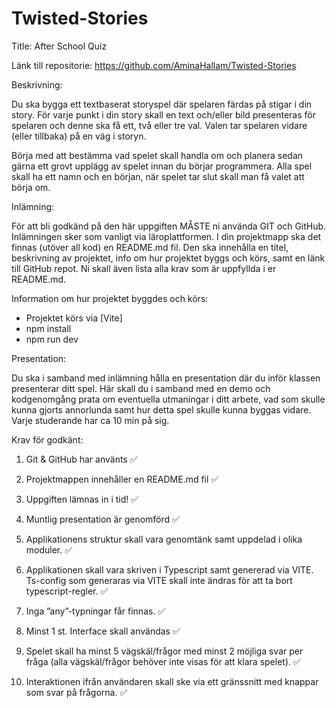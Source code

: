 # Twisted-Stories

Title: After School Quiz 

Länk till repositorie: https://github.com/AminaHallam/Twisted-Stories

Beskrivning:

Du ska bygga ett textbaserat storyspel där spelaren färdas på stigar i din story. För varje punkt i din story skall en text och/eller bild presenteras för spelaren och denne ska få ett, två eller tre val. Valen tar spelaren vidare (eller tillbaka) på en väg i storyn.

Börja med att bestämma vad spelet skall handla om och planera sedan gärna ett grovt upplägg av spelet innan du börjar programmera. Alla spel skall ha ett namn och en början, när spelet tar slut skall man få valet att börja om.


Inlämning:

För att bli godkänd på den här uppgiften MÅSTE ni använda GIT och GitHub. Inlämningen sker som vanligt via läroplattformen. I din projektmapp ska det finnas (utöver all kod) en README.md fil. Den ska innehålla en titel, beskrivning av projektet, info om hur projektet byggs och körs, samt en länk till GitHub repot. Ni skall även lista alla krav som är uppfyllda i er README.md.

Information om hur projektet byggdes och körs: 

- Projektet körs via [Vite]
- npm install 
- npm run dev 

Presentation:

Du ska i samband med inlämning hålla en presentation där du inför klassen presenterar ditt spel. Här skall du i samband med en demo och kodgenomgång prata om eventuella utmaningar i ditt arbete, vad som skulle kunna gjorts annorlunda samt hur detta spel skulle kunna byggas vidare. Varje studerande har ca 10 min på sig.


Krav för godkänt:

1. Git & GitHub har använts ✅ 

2. Projektmappen innehåller en README.md fil  ✅ 

3. Uppgiften lämnas in i tid! ✅ 

4. Muntlig presentation är genomförd ✅ 

5. Applikationens struktur skall vara genomtänk samt uppdelad i olika moduler. ✅ 

6. Applikationen skall vara skriven i Typescript samt genererad via VITE. Ts-config som generaras via VITE skall inte ändras för att ta bort typescript-regler. ✅ 

7. Inga ”any”-typningar får finnas. ✅ 

8. Minst 1 st. Interface skall användas ✅ 

9. Spelet skall ha minst 5 vägskäl/frågor med minst 2 möjliga svar per fråga (alla vägskäl/frågor behöver inte visas för att klara spelet). ✅ 

10. Interaktionen ifrån användaren skall ske via ett gränssnitt med knappar som svar på frågorna. ✅ 
